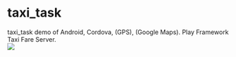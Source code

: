 # taxi_task
taxi_task demo of Android, Cordova, (GPS), (Google Maps). Play Framework Taxi Fare Server.
<br><img src="https://github.com/twiggwidget/taxi_task/taxi_sim.jpg">
